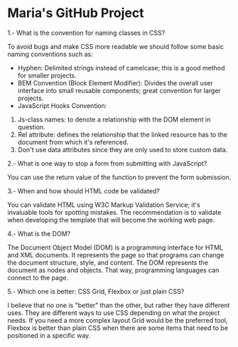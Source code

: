 # Maria&#39;s GitHub Project

1.- What is the convention for naming classes in CSS?

To avoid bugs and make CSS more readable we should follow some basic naming conventions such as:

- Hyphen: Delimited strings instead of camelcase; this is a good method for smaller projects.
- BEM Convention (Block Element Modifier): Divides the overall user interface into small reusable components; great convention for larger projects.
- JavaScript Hooks Convention:

1. Js-class names: to denote a relationship with the DOM element in question.
2. Rel attribute: defines the relationship that the linked resource has to the document from which it&#39;s referenced.
3. Don&#39;t use data attributes since they are only used to store custom data.

2.- What is one way to stop a form from submitting with JavaScript?

You can use the return value of the function to prevent the form submission.

3.- When and how should HTML code be validated?

You can validate HTML using W3C Markup Validation Service; it&#39;s invaluable tools for spotting mistakes. The recommendation is to validate when developing the template that will become the working web page.

4.- What is the DOM?

The Document Object Model (DOM) is a programming interface for HTML and XML documents. It represents the page so that programs can change the document structure, style, and content. The DOM represents the document as nodes and objects. That way, programming languages can connect to the page.

5.- Which one is better: CSS Grid, Flexbox or just plain CSS?

I believe that no one is &quot;better&quot; than the other, but rather they have different uses. They are different ways to use CSS depending on what the project needs. If you need a more complex layout Grid would be the preferred tool, Flexbox is better than plain CSS when there are some items that need to be positioned in a specific way.
